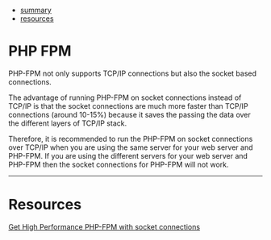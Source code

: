 
* [summary](#php-fpm)
* [resources](#resources)

# PHP FPM

PHP-FPM not only supports TCP/IP connections but also the socket based connections.

The advantage of running PHP-FPM on socket connections instead of TCP/IP is that the socket connections are much more faster than TCP/IP connections (around 10-15%) because it saves the passing the data over the different layers of TCP/IP stack.

Therefore, it is recommended to run the PHP-FPM on socket connections over TCP/IP when you are using the same server for your web server and PHP-FPM. If you are using the different servers for your web server and PHP-FPM then the socket connections for PHP-FPM will not work.

---

# Resources

[Get High Performance PHP-FPM with socket connections](http://voidweb.com/2010/10/get-high-performance-php-fpm-socket-connections/)
